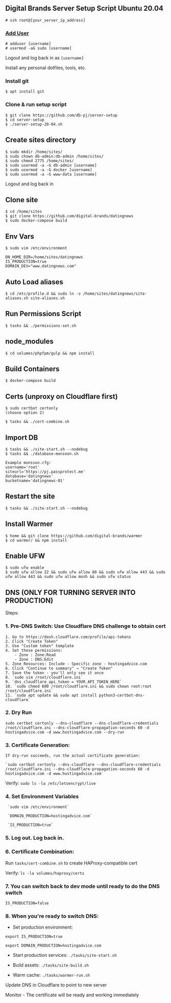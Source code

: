 ## Digital Brands Server Setup Script Ubuntu 20.04

`# ssh root@[your_server_ip_address]`

### [Add User](https://www.digitalocean.com/community/tutorials/how-to-create-a-new-sudo-enabled-user-on-ubuntu)
```
# adduser [username]
# usermod -aG sudo [username]
```

Logout and log back in as `[username]`

Install any personal dotfiles, tools, etc.

### Install git
`$ apt install git`

### Clone & run setup script
```
$ git clone https://github.com/db-pj/server-setup
$ cd server-setup
$ ./server-setup-20-04.sh
```

## Create sites directory
```
$ sudo mkdir /home/sites/
$ sudo chown db-admin:db-admin /home/sites/
$ sudo chmod 2775 /home/sites/
$ sudo usermod -a -G db-admin [username]
$ sudo usermod -a -G docker [username]
$ sudo usermod -a -G www-data [username]
```

Logout and log back in

## Clone site
```
$ cd /home/sites
$ git clone https://github.com/digital-brands/datingnews
$ sudo docker-compose build
```

## Env Vars
```
$ sudo vim /etc/environment

DN_HOME_DIR=/home/sites/datingnews
IS_PRODUCTION=true
DOMAIN_DEV="www.datingnews.com"
```

## Auto Load aliases
```
$ cd /etc/profile.d && sudo ln -s /home/sites/datingnews/site-aliases.sh site-aliases.sh
```

## Run Permissions Script
```
$ tasks && ./permissions-set.sh
```

## node_modules
```
$ cd volumes/phpfpm/gulp && npm install
```

## Build Containers
```
$ docker-compose build
```

## Certs (unproxy on Cloudflare first)
```
$ sudo certbot certonly
(choose option 2)

$ tasks && ./cert-combine.sh
```

## Import DB
```
$ tasks && ./site-start.sh --nodebug
$ tasks && ./database-monsoon.sh

Example monsson.cfg:
username='root'
siteurl='https://pj.passprotect.me'
database='datingnews'
bucketname='datingnews-01'
```

## Restart the site
```
$ tasks && ./site-start.sh --nodebug
```

## Install Warmer
```
$ home && git clone https://github.com/digital-brands/warmer
$ cd warmer/ && npm install
```
## Enable UFW
```
$ sudo ufw enable
$ sudo ufw allow 22 && sudo ufw allow 80 && sudo ufw allow 443 && sudo ufw allow 443 && sudo ufw allow mosh && sudo ufw status
```

## DNS (ONLY FOR TURNING SERVER INTO PRODUCTION)
Steps:
### 1. Pre-DNS Switch: Use Cloudflare DNS challenge to obtain cert
	1. Go to https://dash.cloudflare.com/profile/api-tokens
  	2. Click "Create Token"
  	3. Use "Custom token" template
  	4. Set these permissions:
    	- Zone : Zone:Read
    	- Zone : DNS:Edit
  	5. Zone Resources: Include - Specific zone - hostingadvice.com
  	6. Click "Continue to summary" → "Create Token"
  	7. Save the token - you'll only see it once
    8. `sudo vim /root/cloudflare.ini`
    9. `dns_cloudflare_api_token = YOUR_API_TOKEN_HERE`
    10. `sudo chmod 600 /root/cloudflare.ini && sudo chown root:root /root/cloudflare.ini`
    11. `sudo apt update && sudo apt install python3-certbot-dns-cloudflare`

### 2. Dry Run 
   `sudo certbot certonly --dns-cloudflare --dns-cloudflare-credentials /root/cloudflare.ini --dns-cloudflare-propagation-seconds 60 -d hostingadvice.com -d www.hostingadvice.com --dry-run`
   
### 3. Certificate Generation:
	If dry-run succeeds, run the actual certificate generation:
	
 	`sudo certbot certonly --dns-cloudflare --dns-cloudflare-credentials /root/cloudflare.ini --dns-cloudflare-propagation-seconds 60 -d hostingadvice.com -d www.hostingadvice.com`

   Verify: `sudo ls -la /etc/letsencrypt/live`

### 4. Set Environment Variables
     `sudo vim /etc/environment`
   
     `DOMAIN_PRODUCTION=hostingadvice.com`
   
     `IS_PRODUCTION=true`

### 5. Log out. Log back in.

### 6. Certificate Combination: 
   Run `tasks/cert-combine.sh` to create HAProxy-compatible cert

   Verify: `ls -la volumes/haproxy/certs`

### 7. You can switch back to dev mode until ready to do the DNS switch 

`IS_PRODUCTION=false`

### 8.  When you're ready to switch DNS:

  - Set production environment:
  
  `export IS_PRODUCTION=true`

  `export DOMAIN_PRODUCTION=hostingadvice.com`
  
- Start production services:
  `./tasks/site-start.sh`
  
- Build assets:
  `./tasks/site-build.sh`
  
- Warm cache:
  `./tasks/warmer-run.sh`
  
Update DNS in Cloudflare to point to new server
  
Monitor - The certificate will be ready and working immediately

